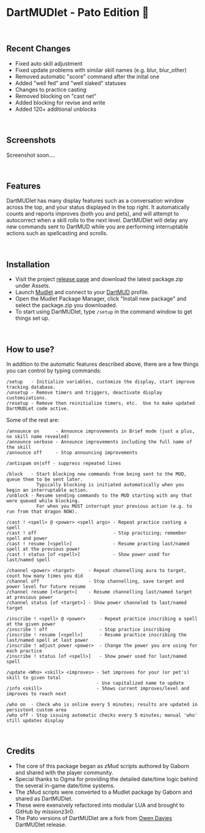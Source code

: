 # DartMUDlet  -  Pato Edition &#129414;

&nbsp;
## Recent Changes
- Fixed auto skill adjustment
- Fixed update problems with similar skill names (e.g. blur, blur_other)
- Removed automatic "score" command after the inital one
- Added "well fed" and "well slaked" statuses
- Changes to practice casting
- Removed blocking on "cast net"
- Added blocking for revise and write
- Added 120+ additional unblocks

&nbsp;
## Screenshots
Screenshot soon....

&nbsp;
## Features
DartMUDlet has many display features such as a conversation window across the top, and your status displayed in the top right.  It automatically counts and reports improves (both you and pets), and will attempt to autocorrect when a skill rolls to the next level. DartMUDlet will delay any new commands sent to DartMUD while you are performing interruptable actions such as spellcasting and scrolls.

&nbsp;
## Installation
+ Visit the project [release page](https://github.com/Pato-elf/dartmudlet/releases) and download the latest package.zip under Assets.
+ Launch [Mudlet](https://www.mudlet.org/) and connect to your [DartMUD](http://dartmud.com) profile.
+ Open the Mudlet Package Manager, click "Install new package" and select the package.zip you downloaded.
+ To start using DartMUDlet, type `/setup` in the command window to get things set up.

&nbsp;
## How to use?
In addition to the automatic features described above, there are a few things you can control by typing commands:

```
/setup   - Initialize variables, customize the display, start improve tracking database.
/unsetup - Remove timers and triggers, deactivate display customizations.
/resetup - Remove then reinitialize timers, etc.  Use to make updated DartMUDLet code active.
```
Some of the rest are:
```
/announce on      - Announce improvements in Brief mode (just a plus, no skill name revealed)
/announce verbose - Announce improvements including the full name of the skill
/announce off     - Stop announcing improvements
```
```
/antispam on|off - suppress repeated lines
```
```
/block   - Start blocking new commands from being sent to the MUD, queue them to be sent later.
           Typically blocking is initiated automatically when you begin an interruptable action.
/unblock - Resume sending commands to the MUD starting with any that were queued while blocking.
           For when you MUST interrupt your previous action (e.g. to run from that dragon NOW).
```
```
/cast ! <spell> @ <power> <spell args> - Repeat practice casting a spell
/cast ! off                            - Stop practicing; remember spell and power
/cast ! resume [<spell>]               - Resume practing last/named spell at the previous power
/cast ! status [of <spell>]            - Show power used for last/named spell
```
```
/channel <power> <target>     - Repeat channelling aura to target, count how many times you did 
/channel off                  - Stop channelling, save target and power level for future resume
/channel resume [<target>]    - Resume channelling last/named target at previous power
/channel status [of <target>] - Show power channeled to last/named target
```
```
/inscribe ! <spell> @ <power>     - Repeat practice inscribing a spell at the given power 
/inscribe ! off                   - Stop practice inscribing 
/inscribe ! resume [<spell>]      - Resume practice inscribing the last/named spell at last power 
/inscribe ! adjust power <power>  - Change the power you are using for each practice
/inscribe ! status [of <spell>]   - Show power used for last/named spell
```
```
/update <Who> <skill> <improves> - Set improves for your (or pet's) skill to given total
                                 - Use capitalized name to update
/info <skill>                    - Shows current improves/level and improves to reach next
```
```
/who on  - Check who is online every 5 minutes; results are updated in persistent custom area
/who off - Stop issuing automatic checks every 5 minutes; manual 'who' still updates display
```

&nbsp;
## Credits
- The core of this package began as zMud scripts authored by Gaborn and shared with the player community.
- Special thanks to Ogma for providing the detailed date/time logic behind the several in-game date/time systems.
- The zMud scripts were converted to a Mudlet package by Gaborn and shared as DartMUDlet.
- These were exensively refactored into modular LUA and brought to GitHub by missionz3r0.
- The Pato versions of DartMUDlet are a fork from [Owen Davies](https://github.com/daviesow) DartMUDlet release.
